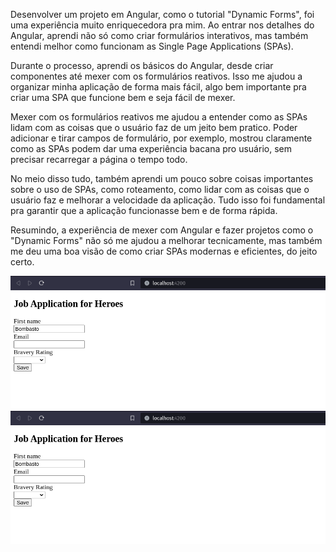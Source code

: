 Desenvolver um projeto em Angular, como o tutorial "Dynamic Forms", foi uma experiência muito enriquecedora pra mim. Ao entrar nos detalhes do Angular, aprendi não só como criar formulários interativos, mas também entendi melhor como funcionam as Single Page Applications (SPAs).

Durante o processo, aprendi os básicos do Angular, desde criar componentes até mexer com os formulários reativos. Isso me ajudou a organizar minha aplicação de forma mais fácil, algo bem importante pra criar uma SPA que funcione bem e seja fácil de mexer.

Mexer com os formulários reativos me ajudou a entender como as SPAs lidam com as coisas que o usuário faz de um jeito bem pratico. Poder adicionar e tirar campos de formulário, por exemplo, mostrou claramente como as SPAs podem dar uma experiência bacana pro usuário, sem precisar recarregar a página o tempo todo.

No meio disso tudo, também aprendi um pouco sobre coisas importantes sobre o uso de SPAs, como roteamento, como lidar com as coisas que o usuário faz e melhorar a velocidade da aplicação. Tudo isso foi fundamental pra garantir que a aplicação funcionasse bem e de forma rápida.

Resumindo, a experiência de mexer com Angular e fazer projetos como o "Dynamic Forms" não só me ajudou a melhorar tecnicamente, mas também me deu uma boa visão de como criar SPAs modernas e eficientes, do jeito certo.

<img src="./Captura de tela de 2024-03-02 16-49-18.png" ></img>
<img src="./Captura de tela de 2024-03-02 16-49-18.png" ></img>

